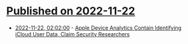 # [Published on 2022-11-22](index.md)

* [2022-11-22, 02:02:00](https://yro.slashdot.org/story/22/11/21/227209/apple-device-analytics-contain-identifying-icloud-user-data-claim-security-researchers?utm_source=rss1.0mainlinkanon&utm_medium=feed) - [Apple Device Analytics Contain Identifying iCloud User Data, Claim Security Researchers](https://yro.slashdot.org/story/22/11/21/227209/apple-device-analytics-contain-identifying-icloud-user-data-claim-security-researchers?utm_source=rss1.0mainlinkanon&utm_medium=feed)
